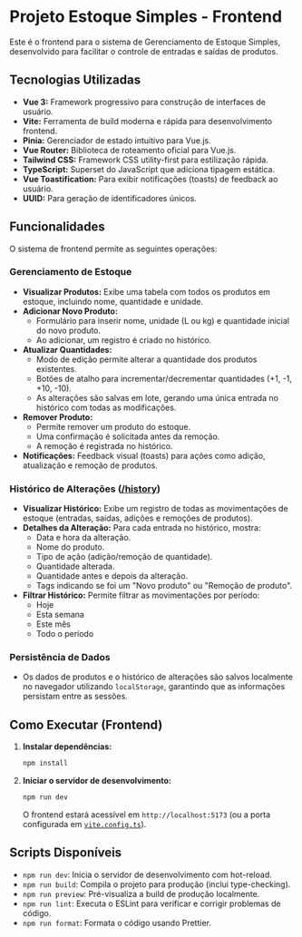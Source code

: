 # Projeto Estoque Simples - Frontend

Este é o frontend para o sistema de Gerenciamento de Estoque Simples, desenvolvido para facilitar o controle de entradas e saídas de produtos.

## Tecnologias Utilizadas

- **Vue 3:** Framework progressivo para construção de interfaces de usuário.
- **Vite:** Ferramenta de build moderna e rápida para desenvolvimento frontend.
- **Pinia:** Gerenciador de estado intuitivo para Vue.js.
- **Vue Router:** Biblioteca de roteamento oficial para Vue.js.
- **Tailwind CSS:** Framework CSS utility-first para estilização rápida.
- **TypeScript:** Superset do JavaScript que adiciona tipagem estática.
- **Vue Toastification:** Para exibir notificações (toasts) de feedback ao usuário.
- **UUID:** Para geração de identificadores únicos.

## Funcionalidades

O sistema de frontend permite as seguintes operações:

### Gerenciamento de Estoque

- **Visualizar Produtos:** Exibe uma tabela com todos os produtos em estoque, incluindo nome, quantidade e unidade.
- **Adicionar Novo Produto:**
  - Formulário para inserir nome, unidade (L ou kg) e quantidade inicial do novo produto.
  - Ao adicionar, um registro é criado no histórico.
- **Atualizar Quantidades:**
  - Modo de edição permite alterar a quantidade dos produtos existentes.
  - Botões de atalho para incrementar/decrementar quantidades (+1, -1, +10, -10).
  - As alterações são salvas em lote, gerando uma única entrada no histórico com todas as modificações.
- **Remover Produto:**
  - Permite remover um produto do estoque.
  - Uma confirmação é solicitada antes da remoção.
  - A remoção é registrada no histórico.
- **Notificações:** Feedback visual (toasts) para ações como adição, atualização e remoção de produtos.

### Histórico de Alterações ([/history](src/views/HistoryView.vue))

- **Visualizar Histórico:** Exibe um registro de todas as movimentações de estoque (entradas, saídas, adições e remoções de produtos).
- **Detalhes da Alteração:** Para cada entrada no histórico, mostra:
  - Data e hora da alteração.
  - Nome do produto.
  - Tipo de ação (adição/remoção de quantidade).
  - Quantidade alterada.
  - Quantidade antes e depois da alteração.
  - Tags indicando se foi um "Novo produto" ou "Remoção de produto".
- **Filtrar Histórico:** Permite filtrar as movimentações por período:
  - Hoje
  - Esta semana
  - Este mês
  - Todo o período

### Persistência de Dados

- Os dados de produtos e o histórico de alterações são salvos localmente no navegador utilizando `localStorage`, garantindo que as informações persistam entre as sessões.

## Como Executar (Frontend)

1.  **Instalar dependências:**
    ```sh
    npm install
    ```
2.  **Iniciar o servidor de desenvolvimento:**
    ```sh
    npm run dev
    ```
    O frontend estará acessível em `http://localhost:5173` (ou a porta configurada em [`vite.config.ts`](vite.config.ts)).

## Scripts Disponíveis

- `npm run dev`: Inicia o servidor de desenvolvimento com hot-reload.
- `npm run build`: Compila o projeto para produção (inclui type-checking).
- `npm run preview`: Pré-visualiza a build de produção localmente.
- `npm run lint`: Executa o ESLint para verificar e corrigir problemas de código.
- `npm run format`: Formata o código usando Prettier.
